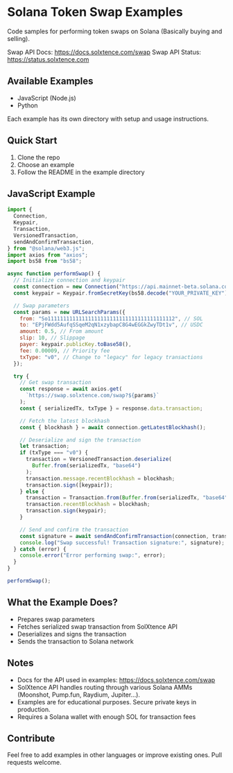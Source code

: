 # Solana Token Swap Examples

Code samples for performing token swaps on Solana (Basically buying and selling). 

Swap API Docs: https://docs.solxtence.com/swap
Swap API Status: https://status.solxtence.com

## Available Examples

- JavaScript (Node.js)
- Python

Each example has its own directory with setup and usage instructions.

## Quick Start

1. Clone the repo
2. Choose an example
3. Follow the README in the example directory

## JavaScript Example

```javascript
import {
  Connection,
  Keypair,
  Transaction,
  VersionedTransaction,
  sendAndConfirmTransaction,
} from "@solana/web3.js";
import axios from "axios";
import bs58 from "bs58";

async function performSwap() {
  // Initialize connection and keypair
  const connection = new Connection("https://api.mainnet-beta.solana.com");
  const keypair = Keypair.fromSecretKey(bs58.decode("YOUR_PRIVATE_KEY"));

  // Swap parameters
  const params = new URLSearchParams({
    from: "So11111111111111111111111111111111111111112", // SOL
    to: "EPjFWdd5AufqSSqeM2qN1xzybapC8G4wEGGkZwyTDt1v", // USDC
    amount: 0.5, // From amount
    slip: 10, // Slippage
    payer: keypair.publicKey.toBase58(),
    fee: 0.00009, // Priority fee
    txType: "v0", // Change to "legacy" for legacy transactions
  });

  try {
    // Get swap transaction
    const response = await axios.get(
      `https://swap.solxtence.com/swap?${params}`
    );
    const { serializedTx, txType } = response.data.transaction;

    // Fetch the latest blockhash
    const { blockhash } = await connection.getLatestBlockhash();

    // Deserialize and sign the transaction
    let transaction;
    if (txType === "v0") {
      transaction = VersionedTransaction.deserialize(
        Buffer.from(serializedTx, "base64")
      );
      transaction.message.recentBlockhash = blockhash;
      transaction.sign([keypair]);
    } else {
      transaction = Transaction.from(Buffer.from(serializedTx, "base64"));
      transaction.recentBlockhash = blockhash;
      transaction.sign(keypair);
    }

    // Send and confirm the transaction
    const signature = await sendAndConfirmTransaction(connection, transaction);
    console.log("Swap successful! Transaction signature:", signature);
  } catch (error) {
    console.error("Error performing swap:", error);
  }
}

performSwap();
```

## What the Example Does?

- Prepares swap parameters
- Fetches serialized swap transaction from SolXtence API
- Deserializes and signs the transaction
- Sends the transaction to Solana network

## Notes
- Docs for the API used in examples: https://docs.solxtence.com/swap
- SolXtence API handles routing through various Solana AMMs (Moonshot, Pump.fun, Raydium, Jupiter...).
- Examples are for educational purposes. Secure private keys in production.
- Requires a Solana wallet with enough SOL for transaction fees

## Contribute

Feel free to add examples in other languages or improve existing ones. Pull requests welcome.

